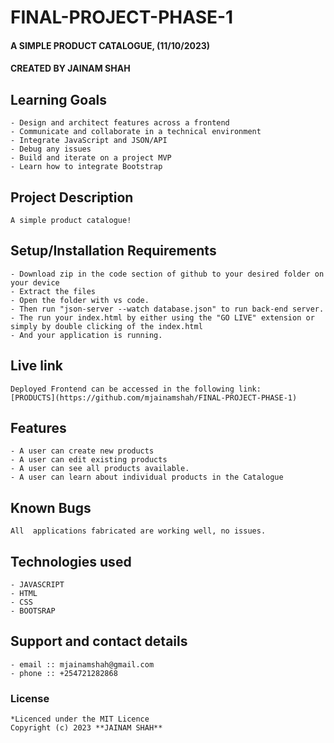# FINAL-PROJECT-PHASE-1

#### A SIMPLE PRODUCT CATALOGUE, (11/10/2023)

#### **CREATED BY JAINAM SHAH**

## Learning Goals
    - Design and architect features across a frontend
    - Communicate and collaborate in a technical environment
    - Integrate JavaScript and JSON/API
    - Debug any issues
    - Build and iterate on a project MVP
    - Learn how to integrate Bootstrap

## Project Description
    A simple product catalogue!

## Setup/Installation Requirements
    - Download zip in the code section of github to your desired folder on your device
    - Extract the files
    - Open the folder with vs code.
    - Then run "json-server --watch database.json" to run back-end server.
    - The run your index.html by either using the "GO LIVE" extension or simply by double clicking of the index.html
    - And your application is running.
       
## Live link
    Deployed Frontend can be accessed in the following link:
    [PRODUCTS](https://github.com/mjainamshah/FINAL-PROJECT-PHASE-1)   

## Features
    - A user can create new products
    - A user can edit existing products
    - A user can see all products available.
    - A user can learn about individual products in the Catalogue

## Known Bugs
    All  applications fabricated are working well, no issues.

## Technologies used
    - JAVASCRIPT
    - HTML
    - CSS
    - BOOTSRAP

## Support and contact details
    - email :: mjainamshah@gmail.com
    - phone :: +254721282868

### License
    *Licenced under the MIT Licence
    Copyright (c) 2023 **JAINAM SHAH**
